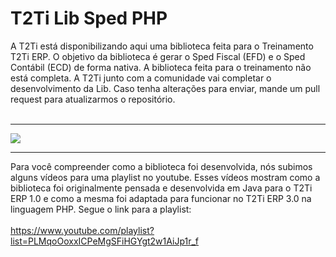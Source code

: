 <html>
<div class="bloco">
                    <div class="titulo_bloco">
                        <h1>T2Ti Lib Sped PHP</h1>
                    </div>
  A T2Ti está disponibilizando aqui uma biblioteca feita para o Treinamento T2Ti ERP. 
  O objetivo da biblioteca é gerar o Sped Fiscal (EFD) e o Sped Contábil (ECD) de forma nativa. 
  A biblioteca feita para o treinamento não está completa. A T2Ti junto com a comunidade vai completar o desenvolvimento da Lib. Caso tenha alterações para enviar, mande um pull request para atualizarmos o repositório. 
  <br/><br/>
                    <hr />
                    <img src="http://t2ti.com/images/erp3/fenix-sped-php.jpg" />
                    <br />              
  <hr />
  Para você compreender como a biblioteca foi desenvolvida, nós subimos alguns vídeos para uma playlist no youtube. Esses vídeos mostram como a biblioteca foi originalmente pensada e desenvolvida em Java para o T2Ti ERP 1.0 e como a mesma foi adaptada para funcionar no T2Ti ERP 3.0 na linguagem PHP. Segue o link para a playlist:
  <br />
  <br />
  <a href="https://www.youtube.com/playlist?list=PLMqoOoxxICPeMgSFiHGYgt2w1AiJp1r_f">https://www.youtube.com/playlist?list=PLMqoOoxxICPeMgSFiHGYgt2w1AiJp1r_f</a>
</html>
